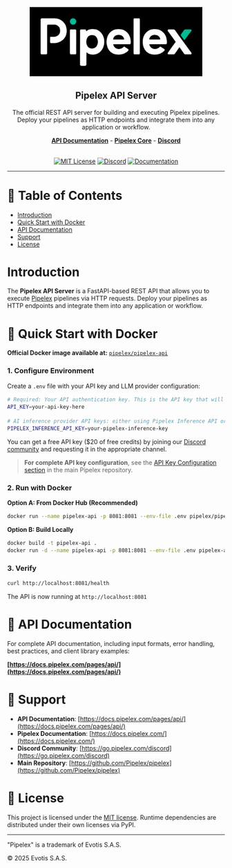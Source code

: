 <div align="center">
  <a href="https://www.pipelex.com/"><img src="https://raw.githubusercontent.com/Pipelex/pipelex/main/.github/assets/logo.png" alt="Pipelex Logo" width="400" style="max-width: 100%; height: auto;"></a>

  <h2 align="center">Pipelex API Server</h2>

The official REST API server for building and executing Pipelex pipelines. Deploy your pipelines as HTTP endpoints and integrate them into any application or workflow.

  <div>
    <a href="https://docs.pipelex.com/pages/api/"><strong>API Documentation</strong></a> -
    <a href="https://github.com/Pipelex/pipelex"><strong>Pipelex Core</strong></a> -
    <a href="https://go.pipelex.com/discord"><strong>Discord</strong></a>
  </div>
  <br/>

  <p align="center">
    <a href="LICENSE"><img src="https://img.shields.io/badge/License-MIT-blue.svg" alt="MIT License"></a>
    <a href="https://go.pipelex.com/discord"><img src="https://img.shields.io/badge/Discord-5865F2?logo=discord&logoColor=white" alt="Discord"></a>
    <a href="https://docs.pipelex.com/"><img src="https://img.shields.io/badge/Docs-03bb95?logo=read-the-docs&logoColor=white&style=flat" alt="Documentation"></a>
  </p>
</div>

---

# 📑 Table of Contents

- [Introduction](#introduction)
- [Quick Start with Docker](#-quick-start-with-docker)
- [API Documentation](#-api-documentation)
- [Support](#-support)
- [License](#-license)

# Introduction

The **Pipelex API Server** is a FastAPI-based REST API that allows you to execute [Pipelex](https://github.com/Pipelex/pipelex) pipelines via HTTP requests. Deploy your pipelines as HTTP endpoints and integrate them into any application or workflow.

# 🚀 Quick Start with Docker

**Official Docker image available at:** [`pipelex/pipelex-api`](https://hub.docker.com/r/pipelex/pipelex-api)

### 1. Configure Environment

Create a `.env` file with your API key and LLM provider configuration:

```bash
# Required: Your API authentication key. This is the API key that will be required to access the API.
API_KEY=your-api-key-here

# AI inference provider API keys: either using Pipelex Inference API or your own API key(s) (see configuration below)
PIPELEX_INFERENCE_API_KEY=your-pipelex-inference-key
```

You can get a free API key ($20 of free credits) by joining our [Discord community](https://go.pipelex.com/discord) and requesting it in the appropriate channel.

> **For complete API key configuration**, see the [API Key Configuration section](https://github.com/Pipelex/pipelex#api-key-configuration) in the main Pipelex repository.

### 2. Run with Docker

**Option A: From Docker Hub (Recommended)**

```bash
docker run --name pipelex-api -p 8081:8081 --env-file .env pipelex/pipelex-api:latest
```

**Option B: Build Locally**

```bash
docker build -t pipelex-api .
docker run -d --name pipelex-api -p 8081:8081 --env-file .env pipelex-api
```

### 3. Verify

```bash
curl http://localhost:8081/health
```

The API is now running at `http://localhost:8081`

# 📖 API Documentation

For complete API documentation, including input formats, error handling, best practices, and client library examples:

**[https://docs.pipelex.com/pages/api/](https://docs.pipelex.com/pages/api/)**

# 💬 Support

- **API Documentation**: [https://docs.pipelex.com/pages/api/](https://docs.pipelex.com/pages/api/)
- **Pipelex Documentation**: [https://docs.pipelex.com/](https://docs.pipelex.com/)
- **Discord Community**: [https://go.pipelex.com/discord](https://go.pipelex.com/discord)
- **Main Repository**: [https://github.com/Pipelex/pipelex](https://github.com/Pipelex/pipelex)

# 📝 License

This project is licensed under the [MIT license](LICENSE). Runtime dependencies are distributed under their own licenses via PyPI.

---

"Pipelex" is a trademark of Evotis S.A.S.

© 2025 Evotis S.A.S.
